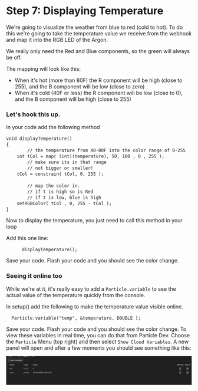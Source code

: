 # Step 7: Displaying Temperature

We're going to visualize the weather from blue to red (cold to hot). To do this we're going to take the temperature value we receive from the webhook and map it into the RGB LED of the Argon.

We really only need the Red and Blue components, so the green will always be off.

The mapping will look like this:
- When it's hot (more than 80F) the R component will be high (close to 255), and the B component will be low (close to zero)
- When it's cold (40F or less) the R component will be low (close to 0), and the B component will be high (close to 255)

### Let's hook this up. 

In your code add the following method

````
void displayTemperature()
{
		// the temperature from 40-80F into the color range of 0-255
    int tCol = map( (int)(temperature), 50, 100 , 0 , 255 );
		// make sure its in that range 
		// not bigger or smaller!
    tCol = constrain( tCol, 0, 255 );

		// map the color in.
		// if t is high so is Red
		// if t is low, blue is high
    setRGBColor( tCol , 0, 255 - tCol );
}

````

Now to display the temperature, you just need to call this method in your loop

Add this one line:

````
      displayTemperature();
````

Save your code. Flash your code and you should see the color change. 


### Seeing it online too

While we're at it, it's really easy to add a `Particle.variable` to see the actual value of the temperature quickly from the console. 

In setup() add the following to make the temperature value visible online. 

````
  Particle.variable("temp", &temperature, DOUBLE );
````

Save your code. Flash your code and you should see the color change. To view these variables in real time, you can do that from Particle Dev. Choose the `Particle` Menu (top right) and then select `Show Cloud Variables`. A new panel will open and after a few moments you should see something like this:

![Cloud Variables](temp.png)

